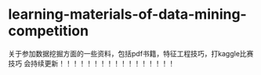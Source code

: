 # learning-materials-of-data-mining-competition
关于参加数据挖掘方面的一些资料，包括pdf书籍，特征工程技巧，打kaggle比赛技巧
会持续更新！！！！！！！！！！！！！！！！！
